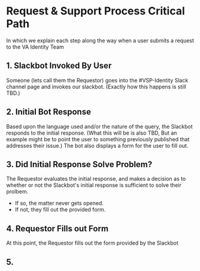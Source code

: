 # Request & Support Process Critical Path

In which we explain each step along the way when a user submits a request to the VA Identity Team

## 1. Slackbot Invoked By User
Someone (lets call them the Requestor) goes into the #VSP-Identity Slack channel page and invokes our slackbot. (Exactly how this happens is still TBD.)

## 2. Initial Bot Response
Based upon the language used and/or the nature of the query, the Slackbot responds to the initial response.  (What this will be is also TBD, But an example might be to point the user to something previously published that addresses their issue.) The bot also displays a form for the user to fill out.

## 3. Did Initial Response Solve Problem?
The Requestor evaluates the initial response, and makes a decision as to whether or not the Slackbot's initial response is sufficient to solve their prolbem. 

- If so, the matter never gets opened. 
- If not, they fill out the provided form.

## 4. Requestor Fills out Form
At this point, the Requestor fills out the form provided by the Slackbot

## 5. 

